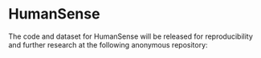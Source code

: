 # HumanSense
The code and dataset for HumanSense will be released for reproducibility and further research at the following anonymous repository:
